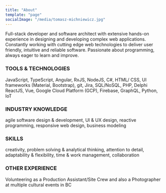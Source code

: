 ```yaml
---
title: "About"
template: "page"
socialImage: "/media/tomasz-michniewicz.jpg"
---
```


Full-stack developer and software architect with extensive hands-on experience in designing and developing complex web applications. Constantly working with cutting edge web technologies to deliver user friendly, intuitive and reliable software. Passionate about programming, always eager to learn and improve. 

### TOOLS & TECHNOLOGIES
JavaScript, TypeScript, Angular, RxJS, NodeJS, C#, HTML/ CSS, UI frameworks (Material, Bootstrap), git, Jira, SQL/NoSQL, PHP, Delphi
ReactJS, Vue, Google Cloud Platform (GCP), Firebase, GraphQL, Python, IoT

### INDUSTRY KNOWLEDGE
agile software design & development, UI & UX design,
reactive programming, responsive web design, business modeling

### SKILLS
creativity, problem solving & analytical thinking, attention to detail, adaptability & flexibility, time & work management, collaboration

### OTHER EXPERIENCE
Volunteering  as a Production Assistant/Site Crew and also  a Photographer at multiple cultural events in BC
